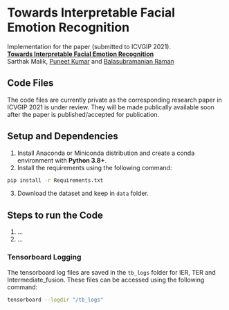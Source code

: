 Towards Interpretable Facial Emotion Recognition
================================================

Implementation for the paper (submitted to ICVGIP 2021). <br>
**[Towards Interpretable Facial Emotion Recognition][1]**<br>
Sarthak Malik, [Puneet Kumar](https://puneet-kr.github.io/) and [Balasubramanian Raman](http://faculty.iitr.ac.in/~balarfma/)  

## Code Files
The code files are currently private as the corresponding research paper in ICVGIP 2021 is under review. They will be made publically available soon after the paper is published/accepted for publication.

Setup and Dependencies
----------------------
1. Install Anaconda or Miniconda distribution and create a conda environment with **Python 3.8+**.
2. Install the requirements using the following command:
```sh
pip install -r Requirements.txt
```
3. Download the dataset and keep in `data` folder.

Steps to run the Code
---------------------
1. ...
2. ...

### Tensorboard Logging
The tensorboard log files are saved in the `tb_logs` folder for IER, TER and Intermediate_fusion. These files can be accessed using the following command:
```sh
tensorboard --logdir "/tb_logs"
```

[1]: https://iitj.ac.in/icvgip2021/

